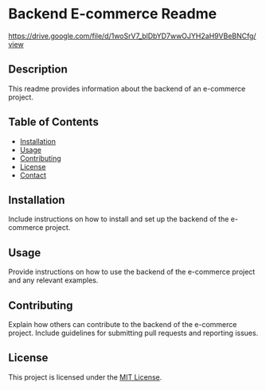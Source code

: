 # Backend E-commerce Readme

https://drive.google.com/file/d/1woSrV7_blDbYD7wwOJYH2aH9VBeBNCfg/view

## Description

This readme provides information about the backend of an e-commerce project.

## Table of Contents

- [Installation](#installation)
- [Usage](#usage)
- [Contributing](#contributing)
- [License](#license)
- [Contact](#contact)

## Installation

Include instructions on how to install and set up the backend of the e-commerce project.

## Usage

Provide instructions on how to use the backend of the e-commerce project and any relevant examples.

## Contributing

Explain how others can contribute to the backend of the e-commerce project. Include guidelines for submitting pull requests and reporting issues.

## License

This project is licensed under the [MIT License](LICENSE).
